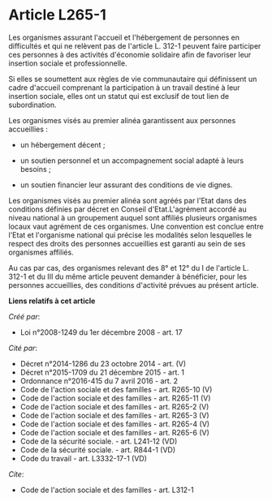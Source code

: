 # Article L265-1

Les organismes assurant l'accueil et l'hébergement de personnes en difficultés et qui ne relèvent pas de l'article L. 312-1
peuvent faire participer ces personnes à des activités d'économie solidaire afin de favoriser leur insertion sociale et
professionnelle. 

Si elles se soumettent aux règles de vie communautaire qui définissent un cadre d'accueil comprenant la participation à un
travail destiné à leur insertion sociale, elles ont un statut qui est exclusif de tout lien de subordination. 

Les organismes visés au premier alinéa garantissent aux personnes accueillies :

- un hébergement décent ;

- un soutien personnel et un accompagnement social adapté à leurs besoins ;

- un soutien financier leur assurant des conditions de vie dignes. 

Les organismes visés au premier alinéa sont agréés par l'Etat dans des conditions définies par décret en Conseil
d'Etat.L'agrément accordé au niveau national à un groupement auquel sont affiliés plusieurs organismes locaux vaut agrément
de ces organismes. Une convention est conclue entre l'Etat et l'organisme national qui précise les modalités selon lesquelles
le respect des droits des personnes accueillies est garanti au sein de ses organismes affiliés. 

Au cas par cas, des organismes relevant des 8° et 12° du I de l'article L. 312-1 et du III du même article peuvent demander à
bénéficier, pour les personnes accueillies, des conditions d'activité prévues au présent article.

**Liens relatifs à cet article**

_Créé par_:

  - Loi n°2008-1249 du 1er décembre 2008 - art. 17

_Cité par_:

  - Décret n°2014-1286 du 23 octobre 2014 - art. (V)
  - Décret n°2015-1709 du 21 décembre 2015 - art. 1
  - Ordonnance n°2016-415 du 7 avril 2016 - art. 2
  - Code de l'action sociale et des familles - art. R265-10 (V)
  - Code de l'action sociale et des familles - art. R265-11 (V)
  - Code de l'action sociale et des familles - art. R265-2 (V)
  - Code de l'action sociale et des familles - art. R265-3 (V)
  - Code de l'action sociale et des familles - art. R265-4 (V)
  - Code de l'action sociale et des familles - art. R265-6 (V)
  - Code de la sécurité sociale. - art. L241-12 (VD)
  - Code de la sécurité sociale. - art. R844-1 (VD)
  - Code du travail - art. L3332-17-1 (VD)

_Cite_:

  - Code de l'action sociale et des familles - art. L312-1
